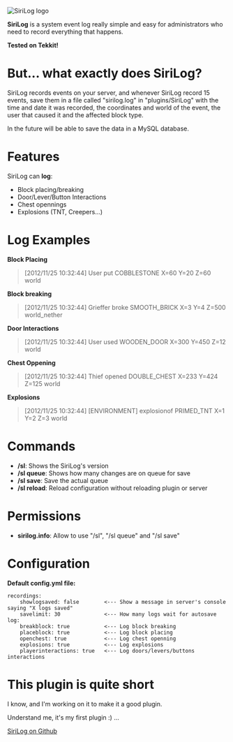 ![SiriLog logo](http://dev.bukkit.org/media/images/48/911/SiriLog.png)

__SiriLog__ is a system event log really simple and easy for administrators who need to record everything that happens.

__Tested on Tekkit!__

But... what exactly does SiriLog?
=================================
SiriLog records events on your server, and whenever SiriLog record 15 events, save them in a file called "sirilog.log" in "plugins/SiriLog" with the time and date it was recorded, the coordinates and world of the event, the user that caused it and the affected block type.

In the future will be able to save the data in a MySQL database.

Features
========
SiriLog can __log__:

- Block placing/breaking
- Door/Lever/Button Interactions
- Chest opennings
- Explosions (TNT, Creepers...)

Log Examples
============

__Block Placing__
> [2012/11/25 10:32:44] User put COBBLESTONE X=60 Y=20 Z=60 world

__Block breaking__
> [2012/11/25 10:32:44] Grieffer broke SMOOTH_BRICK X=3 Y=4 Z=500 world_nether

__Door Interactions__
> [2012/11/25 10:32:44] User used WOODEN_DOOR X=300 Y=450 Z=12 world

__Chest Oppening__
> [2012/11/25 10:32:44] Thief opened DOUBLE_CHEST X=233 Y=424 Z=125 world

__Explosions__
> [2012/11/25 10:32:44] \[ENVIRONMENT\] explosionof PRIMED_TNT X=1 Y=2 Z=3 world

Commands
========
- __/sl__: Shows the SiriLog's version
- __/sl queue__: Shows how many changes are on queue for save
- __/sl save__: Save the actual queue
- __/sl reload__: Reload configuration without reloading plugin or server

Permissions
===========
- __sirilog.info__: Allow to use "/sl", "/sl queue" and "/sl save"

Configuration
=============

__Default config.yml file:__

    recordings:
        showlogsaved: false        <--- Show a message in server's console saying "X logs saved"
        savelimit: 30              <--- How many logs wait for autosave
    log:
        breakblock: true           <--- Log block breaking
        placeblock: true           <--- Log block placing
        openchest: true            <--- Log chest openning
        explosions: true           <--- Log explosions
        playerinteractions: true   <--- Log doors/levers/buttons interactions

This plugin is quite short
==========================
I know, and I'm working on it to make it a good plugin.

Understand me, it's my first plugin :) ...

[SiriLog on Github](https://github.com/Sirikon/sirilog)
